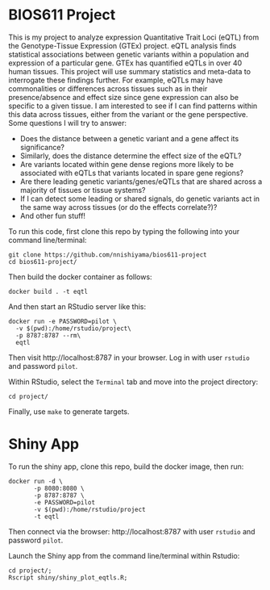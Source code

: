 BIOS611 Project
===============

This is my project to analyze expression Quantitative Trait Loci (eQTL) from the Genotype-Tissue Expression (GTEx) project. eQTL analysis finds statistical associations between genetic variants within a population and expression of a particular gene. GTEx has quantified eQTLs in over 40 human tissues. This project will use summary statistics and meta-data to interrogate these findings further. For example, eQTLs may have commonalities or differences across tissues such as in their presence/absence and effect size since gene expression can also be specific to a given tissue. I am interested to see if I can find patterns within this data across tissues, either from the variant or the gene perspective. Some questions I will try to answer:
 - Does the distance between a genetic variant and a gene affect its significance?
 - Similarly, does the distance determine the effect size of the eQTL?
 - Are variants located within gene dense regions more likely to be associated with eQTLs that variants located in spare gene regions?
 - Are there leading genetic variants/genes/eQTLs that are shared across a majority of tissues or tissue systems?
 - If I can detect some leading or shared signals, do genetic variants act in the same way across tissues (or do the effects correlate?)?
 - And other fun stuff!



To run this code, first clone this repo by typing the following into your command line/terminal:

```
git clone https://github.com/nnishiyama/bios611-project
cd bios611-project/
```

Then build the docker container as follows:

```
docker build . -t eqtl
```

And then start an RStudio server like this:

```
docker run -e PASSWORD=pilot \
  -v $(pwd):/home/rstudio/project\
  -p 8787:8787 --rm\
  eqtl
```

Then visit http://localhost:8787 in your browser. Log in with user `rstudio` and password `pilot`.

Within RStudio, select the `Terminal` tab and move into the project directory:

```
cd project/
```

Finally, use `make` to generate targets.


Shiny App
=========

To run the shiny app, clone this repo, build the docker image, then run:

```
docker run -d \
       -p 8080:8080 \
       -p 8787:8787 \
       -e PASSWORD=pilot
       -v $(pwd):/home/rstudio/project
       -t eqtl
```

Then connect via the browser: http://localhost:8787 with user `rstudio` and password `pilot`.

Launch the Shiny app from the command line/terminal within Rstudio:

```
cd project/;
Rscript shiny/shiny_plot_eqtls.R;
```
